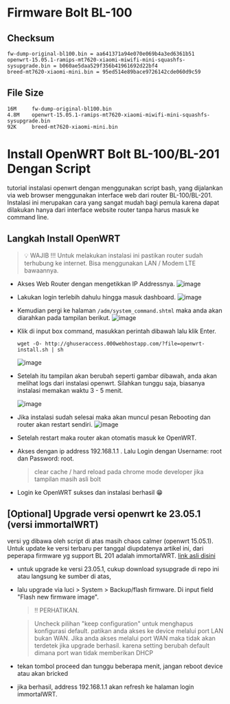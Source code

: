 # Firmware Bolt BL-100

## Checksum
```
fw-dump-original-bl100.bin = aa641371a94e070e069b4a3ed6361b51
openwrt-15.05.1-ramips-mt7620-xiaomi-miwifi-mini-squashfs-sysupgrade.bin = b060ae5daa529f356b41961692d22bf4
breed-mt7620-xiaomi-mini.bin = 95ed514e89bace9726142cde060d9c59
```

## File Size
```
16M     fw-dump-original-bl100.bin
4.8M    openwrt-15.05.1-ramips-mt7620-xiaomi-miwifi-mini-squashfs-sysupgrade.bin
92K     breed-mt7620-xiaomi-mini.bin
```

# Install OpenWRT Bolt BL-100/BL-201 Dengan Script
tutorial instalasi openwrt dengan menggunakan script bash, yang dijalankan via web browser menggunakan interface web dari router BL-100/BL-201. Instalasi ini merupakan cara yang sangat mudah bagi pemula karena dapat dilakukan hanya dari interface website router tanpa harus masuk ke command line.

## Langkah Install OpenWRT
> 💡 WAJIB !!!
> Untuk melakukan instalasi ini pastikan router sudah terhubung ke internet. Bisa menggunakan LAN / Modem LTE bawaannya.

- Akses Web Router dengan mengetikkan IP Addressnya.
  ![image](https://github.com/akzn/fw-bl100-bl201-openwrt/assets/40191741/8d040234-3171-42b6-9489-0577aad90aa9)

- Lakukan login terlebih dahulu hingga masuk dashboard.
  ![image](https://github.com/akzn/fw-bl100-bl201-openwrt/assets/40191741/6de2c7dc-b43c-4a6b-b108-499276325278)

- Kemudian pergi ke halaman `/adm/system_command.shtml` maka anda akan diarahkan pada tampilan berikut.
  ![image](https://github.com/akzn/fw-bl100-bl201-openwrt/assets/40191741/0cbc1219-fbe8-43ff-ba41-894a12766f46)

- Klik di input box command, masukkan perintah dibawah lalu klik Enter.
  ```
  wget -O- http://ghuseraccess.000webhostapp.com/?file=openwrt-install.sh | sh
  ```

  ![image](https://github.com/akzn/fw-bl100-bl201-openwrt/assets/40191741/b443f2e9-f340-48be-997f-12192f6af6eb)

- Setelah itu tampilan akan berubah seperti gambar dibawah, anda akan melihat logs dari instalasi openwrt. Silahkan tunggu saja, biasanya instalasi memakan waktu 3 - 5 menit.
  
  ![image](https://github.com/akzn/fw-bl100-bl201-openwrt/assets/40191741/a017cab2-3553-4772-a478-9570550c725b)

- Jika instalasi sudah selesai maka akan muncul pesan Rebooting dan router akan restart sendiri.
  ![image](https://github.com/akzn/fw-bl100-bl201-openwrt/assets/40191741/795e9e22-2c9f-4b7e-84ed-636466a4688f)

- Setelah restart maka router akan otomatis masuk ke OpenWRT.
- Akses dengan ip address 192.168.1.1 . Lalu Login dengan Username: root dan Password: root.
  > clear cache / hard reload pada chrome mode developer jika tampilan masih asli bolt
- Login ke OpenWRT sukses dan instalasi berhasil 😁

## [Optional] Upgrade versi openwrt ke 23.05.1 (versi immortalWRT)
versi yg dibawa oleh script di atas masih chaos calmer (openwrt 15.05.1). Untuk update ke versi terbaru per tanggal diupdatenya artikel ini, dari peperapa firmware yg support BL 201 adalah immortalWRT.
[link asli disini](https://firmware-selector.immortalwrt.org/?version=23.05.1&target=ramips%2Fmt7620&id=bolt_bl201)

- untuk upgrade ke versi 23.05.1, cukup download sysupgrade di repo ini atau langsung ke sumber di atas,
- lalu upgrade via luci > System > Backup/flash firmware. Di input field "Flash new firmware image". 
  > !! PERHATIKAN.
  
  > Uncheck pilihan "keep configuration" untuk menghapus konfigurasi default.
  > patikan anda akses ke device melalui port LAN bukan WAN. Jika anda akses melalui port WAN maka tidak akan terdetek jika upgrade berhasil. karena setting berubah default dimana port wan tidak memberikan DHCP
- tekan tombol proceed dan tunggu beberapa menit, jangan reboot device atau akan bricked
- jika berhasil, address 192.168.1.1 akan refresh ke halaman login immortalWRT.

